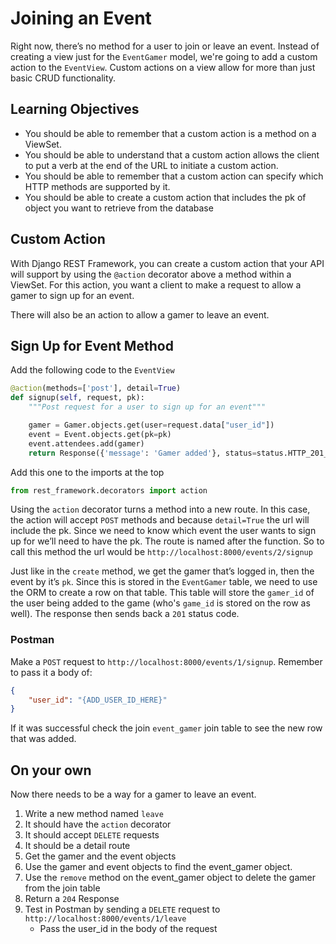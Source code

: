 # Joining an Event

Right now, there’s no method for a user to join or leave an event. Instead of creating a view just for the `EventGamer` model, we're going to add a custom action to the `EventView`. Custom actions on a view allow for more than just basic CRUD functionality.

## Learning Objectives

* You should be able to remember that a custom action is a method on a ViewSet.
* You should be able to understand that a custom action allows the client to put a verb at the end of the URL to initiate a custom action.
* You should be able to remember that a custom action can specify which HTTP methods are supported by it.
* You should be able to create a custom action that includes the pk of object you want to retrieve from the database

## Custom Action

With Django REST Framework, you can create a custom action that your API will support by using the `@action` decorator above a method within a ViewSet. For this action, you want a client to make a request to allow a gamer to sign up for an event.

There will also be an action to allow a gamer to leave an event.

## Sign Up for Event Method

Add the following code to the  `EventView`

```py
@action(methods=['post'], detail=True)
def signup(self, request, pk):
    """Post request for a user to sign up for an event"""

    gamer = Gamer.objects.get(user=request.data["user_id"])
    event = Event.objects.get(pk=pk)
    event.attendees.add(gamer)
    return Response({'message': 'Gamer added'}, status=status.HTTP_201_CREATED)
```

Add this one to the imports at the top

```py
from rest_framework.decorators import action
```

Using the `action` decorator turns a method into a new route. In this case, the action will accept `POST` methods and because `detail=True` the url will include the pk. Since we need to know which event the user wants to sign up for we’ll need to have the pk. The route is named after the function. So to call this method the url would be `http://localhost:8000/events/2/signup`

Just like in the `create` method, we get the gamer that’s logged in, then the event by it’s `pk`. Since this is stored in the `EventGamer` table, we need to use the ORM to create a row on that table. This table will store the `gamer_id` of the user being added to the game (who's `game_id` is stored on the row as well). The response then sends back a `201` status code.

### Postman

Make a `POST` request to `http://localhost:8000/events/1/signup`. Remember to pass it a body of:

```json
{
    "user_id": "{ADD_USER_ID_HERE}"
}
```

If it was successful check the join `event_gamer` join table to see the new row that was added.

## On your own

Now there needs to be a way for a gamer to leave an event.

1. Write a new method named `leave`
1. It should have the `action` decorator
1. It should accept `DELETE` requests
1. It should be a detail route
1. Get the gamer and the event objects
1. Use the gamer and event objects to find the event_gamer object.
1. Use the `remove` method on the event_gamer object to delete the gamer from the join table
1. Return a `204` Response
1. Test in Postman by sending a `DELETE` request to `http://localhost:8000/events/1/leave`
    * Pass the user_id in the body of the request
